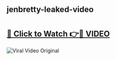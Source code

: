 ## jenbretty-leaked-video 

# <h2><a href="http://freeplayer.one?title=jenbretty-leaked-video&ref=21J">🔗 Click to Watch 👉🔴 VIDEO</a></h2>

<a href="http://freeplayer.one?title=jenbretty-leaked-video&ref=21J" rel="nofollow" data-target="animated-image.originalLink"><img src="https://i.ibb.co.com/xMMVF88/686577567.gif" alt="Viral Video Original" style="max-width: 100%; display: inline-block;" data-target="animated-image.originalImage"></a>


